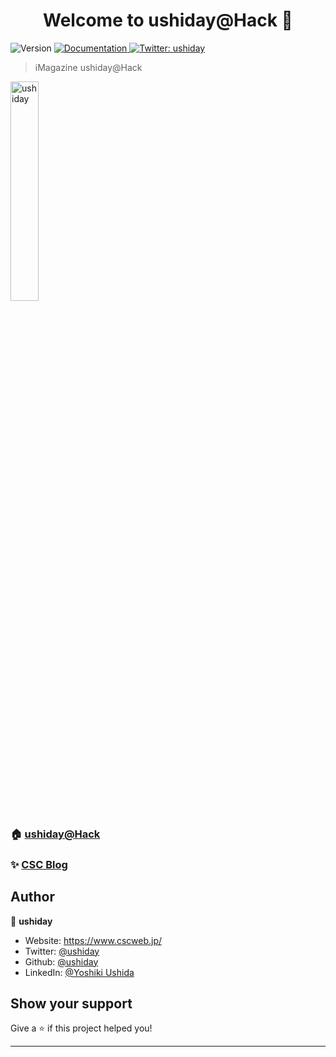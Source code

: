 <h1 align="center">Welcome to ushiday@Hack 👋</h1>
<p>
  <img alt="Version" src="https://img.shields.io/badge/version-1.0.0-blue.svg?cacheSeconds=2592000" />
  <a href="https://www.imagazine.co.jp/ushidayhack/" target="_blank">
    <img alt="Documentation" src="https://img.shields.io/badge/documentation-yes-brightgreen.svg" />
  </a>
  <a href="https://twitter.com/ushiday" target="_blank">
    <img alt="Twitter: ushiday" src="https://img.shields.io/twitter/follow/ushiday.svg?style=social" />
  </a>
</p>

> iMagazine ushiday@Hack

<a href="https://www.imagazine.co.jp/ushidayhack/" target="_blank">
   <img alt="ushiday" src="https://user-images.githubusercontent.com/87407/211135098-86053b43-34bf-4372-962f-8f01418d87ab.png" width="30%" height="30%"/>
</a>

### 🏠 [ushiday@Hack](https://www.imagazine.co.jp/ushidayhack/)

### ✨ [CSC Blog](https://www.cscweb.jp/blog-list/)

## Author

👤 **ushiday**

* Website: https://www.cscweb.jp/
* Twitter: [@ushiday](https://twitter.com/ushiday)
* Github: [@ushiday](https://github.com/ushiday)
* LinkedIn: [@Yoshiki Ushida](https://linkedin.com/in/yoshiki-ushida-2b84161aa/)

## Show your support

Give a ⭐️ if this project helped you!

***
